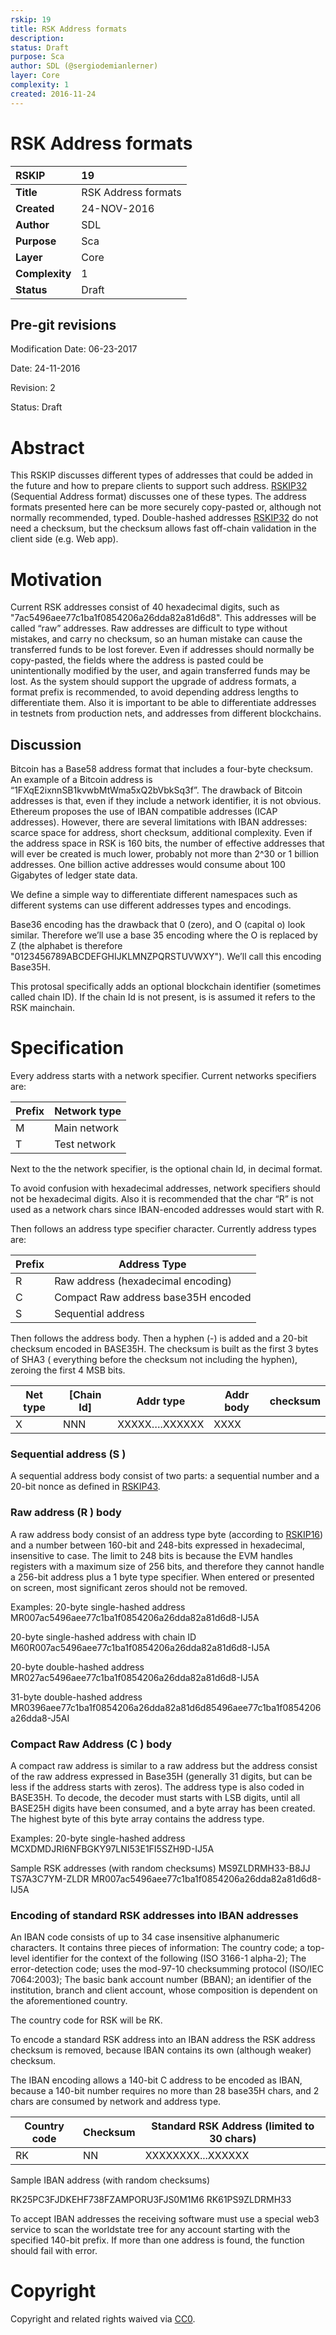 ```yaml
---
rskip: 19
title: RSK Address formats
description: 
status: Draft
purpose: Sca
author: SDL (@sergiodemianlerner)
layer: Core
complexity: 1
created: 2016-11-24
---
```


# RSK Address formats

|RSKIP          |19           |
| :------------ |:-------------|
|**Title**      |RSK Address formats|
|**Created**    |24-NOV-2016 |
|**Author**     |SDL |
|**Purpose**    |Sca |
|**Layer**      |Core |
|**Complexity** |1 |
|**Status**     |Draft |

## Pre-git revisions

Modification Date: 06-23-2017

Date: 24-11-2016

Revision: 2

Status: Draft

# **Abstract**

This RSKIP discusses different types of addresses that could be added in the future and how to prepare clients to support such address. [RSKIP32]  (Sequential Address format) discusses one of these types. The address formats presented here can be more securely copy-pasted or, although not normally recommended, typed. Double-hashed addresses [RSKIP32]  do not need a checksum, but the checksum allows fast off-chain validation in the client side (e.g. Web app).

# **Motivation**

Current RSK addresses consist of 40 hexadecimal digits, such as "7ac5496aee77c1ba1f0854206a26dda82a81d6d8". This addresses will be called “raw” addresses. Raw addresses are difficult to type without mistakes, and carry no checksum, so an human mistake can cause the transferred funds to be lost forever. Even if addresses should normally be copy-pasted, the fields where the address is pasted could be unintentionally modified by the user, and again transferred funds may be lost. As the system should support the upgrade of address formats, a format prefix is recommended, to avoid depending address lengths to differentiate them. Also it is important to be able to differentiate addresses in testnets from production nets, and addresses from different blockchains.

## Discussion

Bitcoin has a Base58 address format that includes a four-byte checksum. An example of a Bitcoin address is “1FXqE2ixnnSB1kvwbMtWma5xQ2bVbkSq3f”. The drawback of Bitcoin addresses is that, even if they include a network identifier, it is not obvious. Ethereum proposes the use of IBAN compatible addresses (ICAP addresses). However, there are several limitations with IBAN addresses: scarce space for address, short checksum, additional complexity. 
Even if the address space in RSK is 160 bits, the number of effective addresses that will ever be created is much lower, probably not more than 2^30 or 1 billion addresses. One billion active addresses would consume about 100 Gigabytes of ledger state data. 

We define a simple way to differentiate different namespaces such as different systems can use different addresses types and encodings.

Base36 encoding has the drawback that 0 (zero), and O (capital o) look similar. Therefore we’ll use a base 35 encoding where the O is replaced by Z (the alphabet is therefore "0123456789ABCDEFGHIJKLMNZPQRSTUVWXY"). We’ll call this encoding Base35H.

This protosal specifically adds an optional blockchain identifier (sometimes called chain ID). If the chain Id is not present, is is assumed it refers to the RSK mainchain. 

# **Specification**

Every address starts with a network specifier. Current networks specifiers are:


|Prefix | Network type        |
|-------|---------------------|
|M      | Main network        | 
|T      | Test network        |

Next to the the network specifier, is the optional chain Id, in decimal format.

To avoid confusion with hexadecimal addresses, network specifiers should not be hexadecimal digits. Also it is recommended that the char “R” is not used as a network chars since IBAN-encoded addresses would start with R.

Then follows an address type specifier character. Currently address types are:

|Prefix | Address Type                         |
|-------|--------------------------------------|
|R      | Raw address (hexadecimal encoding)   |
|C      | Compact Raw address base35H encoded  |
|S      | Sequential address                   | 

Then follows the address body. Then a hyphen (-) is added and a 20-bit checksum encoded in BASE35H. The checksum is built as the first 3 bytes of SHA3 ( everything before the checksum not including the hyphen), zeroing the first 4 MSB bits.

|Net type | [Chain Id]  |Addr type        |Addr body     | checksum     |
|---------|-------------|-----------------|--------------|--------------|
| X       | NNN         | XXXXX….XXXXXX   | XXXX         |              |

### Sequential address (S )

A sequential address body consist of two parts: a sequential number and a 20-bit nonce as defined in [RSKIP43]. 

### Raw address (R ) body

A raw address body consist of an address type byte (according to [RSKIP16]) and a number between 160-bit and 248-bits expressed in hexadecimal, insensitive to case. The limit to 248 bits is because the EVM handles registers with a maximum size of 256 bits, and therefore they cannot handle a 256-bit address plus a 1 byte type specifier. When entered or presented on screen, most significant zeros should not be removed.

Examples: 
 20-byte single-hashed address
 MR007ac5496aee77c1ba1f0854206a26dda82a81d6d8-IJ5A
 
 20-byte single-hashed address with chain ID
 M60R007ac5496aee77c1ba1f0854206a26dda82a81d6d8-IJ5A

 20-byte double-hashed address
 MR027ac5496aee77c1ba1f0854206a26dda82a81d6d8-IJ5A
 
 31-byte double-hashed address
 MR0396aee77c1ba1f0854206a26dda82a81d6d85496aee77c1ba1f0854206a26dda8-J5AI

### Compact Raw Address (C ) body

A compact raw address is similar to a raw address but the address consist of the raw address expressed in Base35H (generally 31 digits, but can be less if the address starts with zeros). The address type is also coded in BASE35H. To decode, the decoder must starts with LSB digits, until all BASE25H digits have been consumed, and a  byte array has been created. The highest byte of this byte array contains the address type.

Examples: 
 20-byte single-hashed address
 MCXDMDJRI6NFBGKY97LNI53E1FI5SZH9D-IJ5A
 
 Sample RSK addresses (with random checksums)
 MS9ZLDRMH33-B8JJ
 TS7A3C7YM-ZLDR
 MR007ac5496aee77c1ba1f0854206a26dda82a81d6d8-IJ5A

### Encoding of standard RSK addresses into IBAN addresses

An IBAN code consists of up to 34 case insensitive alphanumeric characters. It contains three pieces of information:
The country code; a top-level identifier for the context of the following (ISO 3166-1 alpha-2);
The error-detection code; uses the mod-97-10 checksumming protocol (ISO/IEC 7064:2003);
The basic bank account number (BBAN); an identifier of the institution, branch and client account, whose composition is dependent on the aforementioned country.


The country code for RSK will be RK.

To encode a standard RSK address into an IBAN address the RSK address checksum is removed, because IBAN contains its own (although weaker) checksum.

The IBAN encoding allows a 140-bit C address to be encoded as IBAN, because a 140-bit number requires no more than 28 base35H chars, and 2 chars are consumed by network and address type.

|Country code | Checksum |Standard RSK Address (limited to 30 chars) |
|-------------|----------|-------------------------------------------|
|RK           | NN       |XXXXXXXX...XXXXXX                          |

Sample IBAN address (with random checksums)

 RK25PC3FJDKEHF738FZAMPORU3FJS0M1M6
 RK61PS9ZLDRMH33

To accept IBAN addresses the receiving software must use a special web3 service to scan the worldstate tree for any account starting with the specified 140-bit prefix. If more than one address is found, the function should fail with error.

[RSKIP32]: https://github.com/rsksmart/RSKIPs/blob/master/IPs/RSKIP32.md
[RSKIP43]: https://github.com/rsksmart/RSKIPs/blob/master/IPs/RSKIP43.md
[RSKIP16]: https://github.com/rsksmart/RSKIPs/blob/master/IPs/RSKIP16.md

# **Copyright**

Copyright and related rights waived via [CC0](https://creativecommons.org/publicdomain/zero/1.0/).
